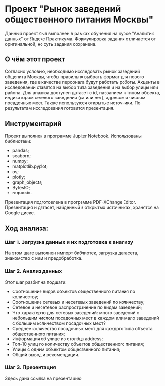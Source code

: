 # Проект "Рынок заведений общественного питания Москвы"

Данный проект был выполнен в рамках обучения на курсе "Аналитик данных" от Яндекс Практикума. Формулировка задания отличается от оригинальной, но суть задания сохранена.

## О чём этот проект

Согласно условию, необходимо исследовать рынок заведений общепита Москвы, чтобы правильно выбрать формат для нового заведения, где в качестве персонала будут работать роботы. Акценты в исследовании ставятся на выбор типа заведения и на выбор улицы или района. Для анализа доступен датасет с id, названием и типом объекта, индикатором сетевого заведения (да или нет), адресом и числом посадочных мест. Также используюся открытые источники. По результатам исследования готовится презентация.

## Инструментарий

Проект выполнен в программе Jupiter Notebook. Использованы библиотеки:
- pandas;
- seaborn;
- numpy;
- matplotlib.pyplot;
- os;
- plotly;
- graph_objects;
- BytesIO;         
- requests.

Презентация подготовлена в программе PDF-XChange Editor. Презентация и датасет, найденный в открытых источниках, хранятся на Google диске.

## Ход анализа:

### Шаг 1. Загрузка данных и их подготовка к анализу

На этом шаге выполнен импорт библиотек, загрузка датасета, знакомство с ним и предобработка.

### Шаг 2. Анализ данных

Этот шаг разбит на подшаги:
- Cоотношение видов объектов общественного питания по количеству;
- Соотношение сетевых и несетевых заведений по количеству;
- Сетевое и несетевое распространение по видам заведений;
- Что характерно для сетевых заведений: много заведений с небольшим числом посадочных мест в каждом или мало заведений с большим количеством посадочных мест?
- Среднее количество посадочных мест для каждого типа объекта общественного питания;
- Информация об улице из столбца address;
- Топ-10 улиц по количеству объектов общественного питания;
- Улицы с одним объектом общественного питания;
- Общий вывод и рекомендации.

### Шаг 3. Презентация

Здесь дана ссылка на презентацию.
